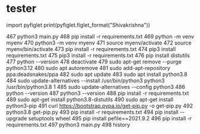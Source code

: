# tester

import pyfiglet
print(pyfiglet.figlet_format("Shivakrishna"))


  467  python3 main.py
  468  pip install -r requirements.txt
  469  python -m venv myenv
  470  python3 -m venv myenv
  471  source myenv/activate
  472  source myenv/bin/activate
  473  pip install -r requirements.txt
  474  pip3 install requirements.txt
  475  pip3 install -r  requirements.txt
  476  pip install distutils
  477  python --version
  478  deactivate
  479  sudo apt-get remove --purge python3.12
  480  sudo apt autoremove
  481  sudo add-apt-repository ppa:deadsnakes/ppa
  482  sudo apt update
  483  sudo apt install python3.8
  484  sudo update-alternatives --install /usr/bin/python3 python3 /usr/bin/python3.8 1
  485  sudo update-alternatives --config python3
  486  python --version
  487  python3 --version
  488  pip install -r requirements.txt
  489  sudo apt-get install python3.8-distutils
  490  sudo apt-get install python3-pip
  491  curl https://bootstrap.pypa.io/get-pip.py -o get-pip.py
  492  python3.8 get-pip.py
  493  pip install -r requirements.txt
  494  pip install --upgrade setuptools wheel
  495  pip install pefile==2021.9.2
  496  pip install -r requirements.txt
  497  python3 main.py
  498  history
